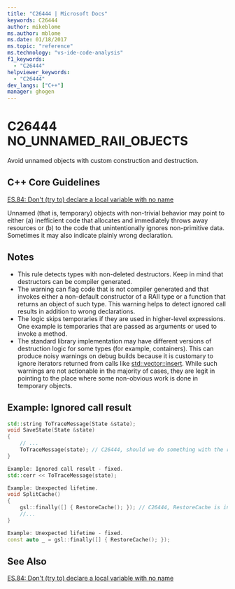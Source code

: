 ```yaml
---
title: "C26444 | Microsoft Docs"
keywords: C26444
author: mikeblome
ms.author: mblome
ms.date: 01/18/2017
ms.topic: "reference"
ms.technology: "vs-ide-code-analysis"
f1_keywords:
  - "C26444"
helpviewer_keywords:
  - "C26444"
dev_langs: ["C++"]
manager: ghogen
---
```

# C26444 NO_UNNAMED_RAII_OBJECTS

Avoid unnamed objects with custom construction and destruction.

## C++ Core Guidelines

[ES.84: Don't (try to) declare a local variable with no name](https://github.com/isocpp/CppCoreGuidelines/blob/master/CppCoreGuidelines.md)

Unnamed (that is, temporary) objects with non-trivial behavior may point to either (a) inefficient code that allocates and immediately throws away resources or (b) to the code that unintentionally ignores non-primitive data. Sometimes it may also indicate plainly wrong declaration.

## Notes

- This rule detects types with non-deleted destructors. Keep in mind that destructors can be compiler generated.
- The warning can flag code that is not compiler generated and that invokes either a non-default constructor of a RAII type or a function that returns an object of such type. This warning helps to detect ignored call results in addition to wrong declarations.
- The logic skips temporaries if they are used in higher-level expressions. One example is temporaries that are passed as arguments or used to invoke a method.
- The standard library implementation may have different versions of destruction logic for some types (for example, containers). This can produce noisy warnings on debug builds because it is customary to ignore iterators returned from calls like [std::vector::insert](/cpp/standard-library/vector-class#insert). While such warnings are not actionable in the majority of cases, they are legit in pointing to the place where some non-obvious work is done in temporary objects.

## Example: Ignored call result

```cpp
std::string ToTraceMessage(State &state);
void SaveState(State &state)
{
    // ...
    ToTraceMessage(state); // C26444, should we do something with the result of this call?
}

Example: Ignored call result - fixed.
std::cerr << ToTraceMessage(state);

Example: Unexpected lifetime.
void SplitCache()
{
    gsl::finally([] { RestoreCache(); }); // C26444, RestoreCache is invoked immediately!
    //...
}

Example: Unexpected lifetime - fixed.
const auto _ = gsl::finally([] { RestoreCache(); });
```

## See Also

[ES.84: Don't (try to) declare a local variable with no name](https://github.com/isocpp/CppCoreGuidelines/blob/master/CppCoreGuidelines.md) 